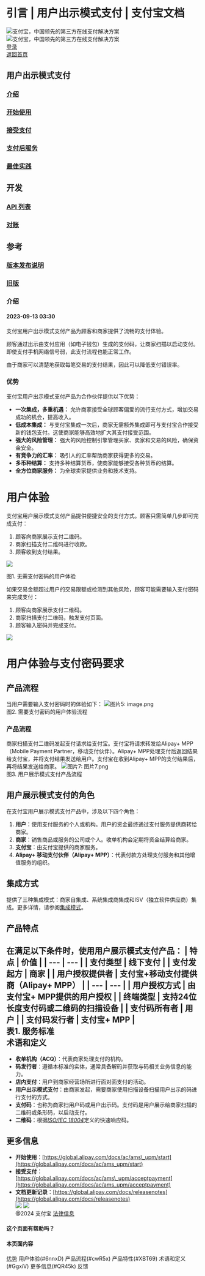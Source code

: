# 引言 | 用户出示模式支付 | 支付宝文档
![支付宝，中国领先的第三方在线支付解决方案](https://ac.alipay.com/storage/2024/3/26/d66c43c0-440d-4c97-9976-f2028a2c8c5e.svg) ![支付宝，中国领先的第三方在线支付解决方案](https://ac.alipay.com/storage/2024/3/26/a48bd336-aea0-4f16-bf83-616eacbb4434.svg)  
[登录](https://global.alipay.com/ilogin/account_login.htm?goto=https%3A%2F%2Fglobal.alipay.com%2Fdocs%2Fac%2Fams_upm%2Fintroduction)  
[返回首页](../../)  
## 用户出示模式支付
### [介绍](/docs/ac/ams_upm/introduction)  
### [开始使用](/docs/ac/ams_upm/start)  
### [接受支付](/docs/ac/ams_upm/acceptpayment)  
### [支付后服务](/docs/ac/ams_upm/postpayment)  
### [最佳实践](/docs/ac/ams_upm/bp)  
## 开发
### [API 列表](/docs/ac/ams_upm/apilist)  
### [对账](/docs/ac/ams_upm/reconcile)  
## 参考
### [版本发布说明](/docs/ac/ams_upm/releasenotes)  
### [旧版](/docs/ac/ams_upm/sppmkt)  
### **介绍**
#### 2023-09-13 03:30
支付宝用户出示模式支付产品为顾客和商家提供了流畅的支付体验。

顾客通过出示由支付应用（如电子钱包）生成的支付码，让商家扫描以启动支付。即使支付手机网络信号弱，此支付流程也能正常工作。

由于商家可以清楚地获取每笔交易的支付结果，因此可以降低支付错误率。

### **优势**
支付宝用户出示模式支付产品为合作伙伴提供以下优势：
*   **一次集成，多重机遇：** 允许商家接受全球顾客偏爱的流行支付方式，增加交易成功的机会，提高收入。
*   **低成本集成：** 与支付宝集成一次后，商家无需额外集成即可与支付宝合作接受新的钱包支付。这使商家能够高效地扩大其支付接受范围。
*   **强大的风险管理：** 强大的风险控制引擎管理买家、卖家和交易的风险，确保资金安全。
*   **有竞争力的汇率：** 吸引人的汇率帮助商家获得更多的交易。
*   **多币种结算：** 支持多种结算货币，使商家能够接受各种货币的结算。
*   **全方位商家服务：** 为全球卖家提供业务和技术支持。

用户体验
==========

支付宝用户展示模式支付产品提供便捷安全的支付方式。顾客只需简单几步即可完成支付：

1.  顾客向商家展示支付二维码。
2.  商家扫描支付二维码进行收款。
3.  顾客收到支付结果。

![](https://idocs-assets.marmot-cloud.com/storage/idocs87c36dc8dac653c1/1592968683015-856d9d20-054a-4806-a291-3596ccb82d21.png)

图1. 无需支付密码的用户体验

如果交易金额超过用户的交易限额或检测到其他风险，顾客可能需要输入支付密码来完成支付：

1.  顾客向商家展示支付二维码。
2.  商家扫描支付二维码，触发支付页面。
3.  顾客输入密码并完成支付。

![](https://idocs-assets.marmot-cloud.com/storage/idocs87c36dc8dac653c1/1592968683479-c202f6ed-e7e0-4e8c-8496-2c3550478d7b.png)
# 用户体验与支付密码要求
## 产品流程
当用户需要输入支付密码时的体验如下：
![图片5: image.png](https://idocs-assets.marmot-cloud.com/storage/idocs87c36dc8dac653c1/1592968683648-3e34e4c8-04b1-4ce9-9537-c79788010a5b.png)  
图2. 需要支付密码的用户体验流程

### 产品流程
商家扫描支付二维码发起支付请求给支付宝。支付宝将请求转发给Alipay+ MPP（Mobile Payment Partner，移动支付伙伴）。Alipay+ MPP处理支付后返回结果给支付宝，并将支付结果发送给用户。支付宝在收到Alipay+ MPP的支付结果后，再将结果发送给商家。
![图片7: 图片7.png](https://idocs-assets.marmot-cloud.com/storage/idocs87c36dc8dac653c1/1630564938023-e8e2e612-a1f2-4f18-9909-00acbc824e38.png)  
图3. 用户展示模式支付产品流程

## 用户展示模式支付的角色
在支付宝用户展示模式支付产品中，涉及以下四个角色：
1. **用户**：使用支付服务的个人或机构。用户的资金最终通过支付服务提供商转给商家。
2. **商家**：销售商品或服务的公司或个人。收单机构会定期将资金结算给商家。
3. **支付宝**：由支付宝提供的商家服务。
4. **Alipay+ 移动支付伙伴（Alipay+ MPP）**：代表付款方处理支付服务和其他增值服务的组织。

## 集成方式
提供了三种集成模式：商家自集成、系统集成商集成和ISV（独立软件供应商）集成。更多详情，请参阅[集成模式](https://global.alipay.com/doc/ams_upm/intmode)。

## 产品特点
在满足以下条件时，使用用户展示模式支付产品：
| **特点** | **价值** |
| --- | --- |
| 支付类型 | 线下支付 |
| 支付发起方 | 商家 |
| 用户授权提供者 | 支付宝+移动支付提供商（Alipay+ MPP） |
| --- | --- |
| 用户授权方式 | 由支付宝+ MPP提供的用户授权 |
| 终端类型 | 支持24位长度支付码或二维码的扫描设备 |
| 支付码所有者 | 用户 |
| 支付码发行者 | 支付宝+ MPP |  
**表1. 服务标准**  
**术语和定义**
----------------

  * **收单机构（ACQ）**：代表商家处理支付的机构。
  * **码发行者**：遵循本标准的实体，通常具备解码并获取与码相关业务信息的能力。
  * **店内支付**：用户到商家经营场所进行面对面支付的活动。
  * **用户出示模式支付**：由商家发起，需要商家使用扫描设备扫描用户出示的码进行支付的方式。
  * **支付码**：也称为商家扫用户码或用户出示码。支付码是用户展示给商家扫描的二维码或条形码，以启动支付。
  * **二维码**：根据[_ISO/IEC 18004_](https://www.iso.org/standard/62021.html)定义的快速响应码。  

**更多信息**
------------

  * **开始使用**：[https://global.alipay.com/docs/ac/ams\_upm/start](https://global.alipay.com/docs/ac/ams_upm/start)
  * **接受支付**：[https://global.alipay.com/docs/ac/ams\_upm/acceptpayment](https://global.alipay.com/docs/ac/ams_upm/acceptpayment)
  * **文档更新记录**：[https://global.alipay.com/docs/releasenotes](https://global.alipay.com/docs/releasenotes)  
  ![](https://ac.alipay.com/storage/2021/5/20/19b2c126-9442-4f16-8f20-e539b1db482a.png) ![](https://ac.alipay.com/storage/2021/5/20/e9f3f154-dbf0-455f-89f0-b3d4e0c14481.png)  
@2024 支付宝 [法律信息](https://global.alipay.com/docs/ac/platform/membership)  

#### 这个页面有帮助吗？  

#### 本页面内容  

[优势](#nLf1i "优势")
用户体验(#6nnxD)
产品流程(#cwR5x)
产品特性(#XBT69)
术语和定义(#GgxiV)
更多信息(#QR45k)
反馈
